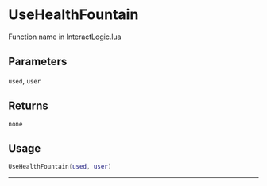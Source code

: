 # UseHealthFountain
Function name in InteractLogic.lua
## Parameters
`used`, `user`
## Returns
`none`
## Usage
```lua
UseHealthFountain(used, user)
```
---
